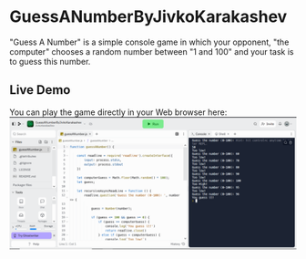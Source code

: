# GuessANumberByJivkoKarakashev
 "Guess A Number" is a simple console game in which your opponent, "the computer" chooses a random number between "1 and 100" and your task is to guess this number.

## Live Demo

You can play the game directly in your Web browser here:
[<img alt="Play Button" src="https://github.com/JivkoKarakashev/GuessANumberByJivkoKarakashev/blob/main/Readme.png" />](https://replit.com/@JivkoKarakashev/GuessANumberByJivkoKarakashev#guessANumber.js)
